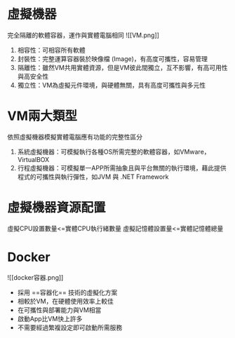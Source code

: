 # 虛擬機器
完全隔離的軟體容器，運作與實體電腦相同
![[VM.png]]
1. 相容性：可相容所有軟體
2. 封裝性：完整運算容器裝於映像檔 (Image)，有高度可攜性，容易管理
3. 隔離性：雖然VM共用實體資源，但是VM彼此間獨立，互不影響，有高可用性與高安全性
4. 獨立性：VM為虛擬元件環境，與硬體無關，具有高度可攜性與多元性

# VM兩大類型
依照虛擬機器模擬實體電腦應有功能的完整性區分
1. 系統虛擬機器：可模擬執行各種OS所需完整的軟體容器，如VMware，VirtualBOX
2. 行程虛擬機器：可模擬單一APP所需抽象且與平台無關的執行環境，藉此提供程式的可攜性與執行彈性，如JVM 與 .NET Framework

# 虛擬機器資源配置
虛擬CPU設置數量<=實體CPU執行緒數量
虛擬記憶體設置量<=實體記憶體總量

# Docker
![[docker容器.png]]
* 採用 ==容器化== 技術的虛擬化方案
* 相較於VM，在硬體使用效率上較佳
* 在可攜性與部署能力與VM相當
* 啟動App比VM快上許多
* 不需要經過繁複設定即可啟動所需服務